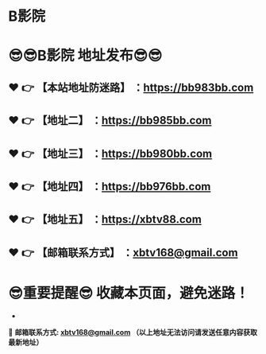# B影院
:sunglasses::sunglasses:B影院 地址发布:sunglasses::sunglasses:
==
:heart: :point_right: 【本站地址防迷路】 ：https://bb983bb.com
------
:heart: :point_right: 【地址二】 ：https://bb985bb.com
------
:heart: :point_right: 【地址三】 ：https://bb980bb.com
------
:heart: :point_right: 【地址四】 ：https://bb976bb.com
------
:heart: :point_right: 【地址五】 ：https://xbtv88.com
------
:heart: :point_right: 【邮箱联系方式】 ：xbtv168@gmail.com
------
:sunglasses:重要提醒:sunglasses: 收藏本页面，避免迷路！
==

-

:e-mail: __邮箱联系方式: xbtv168@gmail.com （以上地址无法访问请发送任意内容获取最新地址）__
